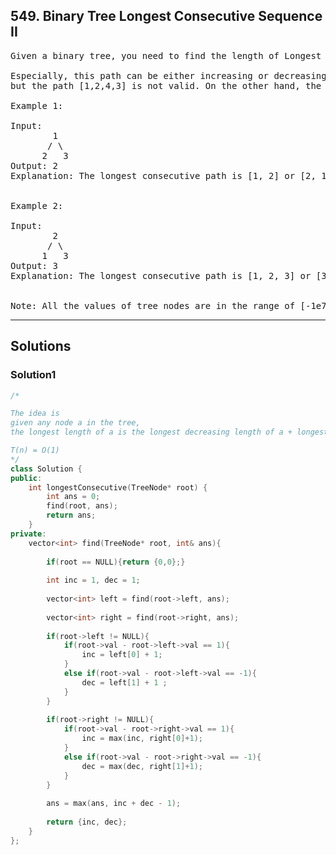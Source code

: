 ## 549. Binary Tree Longest Consecutive Sequence II

<pre>
Given a binary tree, you need to find the length of Longest Consecutive Path in Binary Tree.

Especially, this path can be either increasing or decreasing. For example, [1,2,3,4] and [4,3,2,1] are both considered valid, 
but the path [1,2,4,3] is not valid. On the other hand, the path can be in the child-Parent-child order, where not necessarily be parent-child order.

Example 1:

Input:
        1
       / \
      2   3
Output: 2
Explanation: The longest consecutive path is [1, 2] or [2, 1].
 

Example 2:

Input:
        2
       / \
      1   3
Output: 3
Explanation: The longest consecutive path is [1, 2, 3] or [3, 2, 1].
 

Note: All the values of tree nodes are in the range of [-1e7, 1e7].
</pre>
-----------------------------------------------------
## Solutions

### Solution1
```c++
/*

The idea is
given any node a in the tree,
the longest length of a is the longest decreasing length of a + longest increasing length of a - 1

T(n) = O(1)
*/
class Solution {
public:
    int longestConsecutive(TreeNode* root) {
        int ans = 0;
        find(root, ans);
        return ans;
    }
private:
    vector<int> find(TreeNode* root, int& ans){
        
        if(root == NULL){return {0,0};}
        
        int inc = 1, dec = 1;
        
        vector<int> left = find(root->left, ans);
        
        vector<int> right = find(root->right, ans);
        
        if(root->left != NULL){
            if(root->val - root->left->val == 1){
                inc = left[0] + 1;
            }
            else if(root->val - root->left->val == -1){
                dec = left[1] + 1 ;
            }
        }
        
        if(root->right != NULL){
            if(root->val - root->right->val == 1){
                inc = max(inc, right[0]+1);
            }
            else if(root->val - root->right->val == -1){
                dec = max(dec, right[1]+1);
            }
        }
        
        ans = max(ans, inc + dec - 1);
        
        return {inc, dec};
    }
};

```
